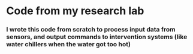 # Code from my research lab
### I wrote this code from scratch to process input data from sensors, and output commands to intervention systems (like water chillers when the water got too hot)
